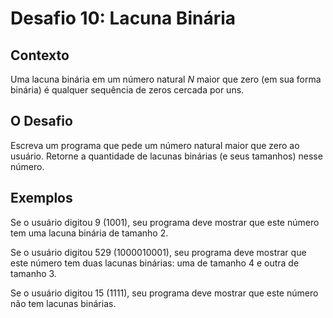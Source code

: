 # Desafio 10: Lacuna Binária

## Contexto

Uma lacuna binária em um número natural *N* maior que zero (em sua forma binária) é qualquer sequência de zeros cercada por uns.

## O Desafio

Escreva um programa que pede um número natural maior que zero ao usuário. Retorne a quantidade de lacunas binárias (e seus tamanhos) nesse número.

## Exemplos

Se o usuário digitou 9 (1001), seu programa deve mostrar que este número tem uma lacuna binária de tamanho 2.

Se o usuário digitou 529 (1000010001), seu programa deve mostrar que este número tem duas lacunas binárias: uma de tamanho 4 e outra de tamanho 3.

Se o usuário digitou 15 (1111), seu programa deve mostrar que este número não tem lacunas binárias.
